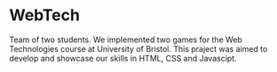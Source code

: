 # WebTech
 
Team of two students. We implemented two games for the Web Technologies course at University of Bristol. This praject was aimed to develop and showcase our skills in HTML, CSS and Javascipt.
